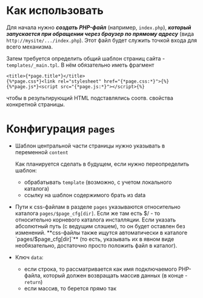 # Как использовать

Для начала нужно ***создать PHP-файл*** (например, `index.php`), ***который запускается при обращении через браузер по прямому адресу*** (вида `http://mysite/.../index.php`). Этот файл будет служить точкой входа для всего механизма.

Затем требуется определить общий шаблон страниц сайта - `templates/_main.tpl`. В нём обязательно иметь фрагмент
  ```
  <title>{*page.title*}</title>
  {%*page.css*}<link rel="stylesheet" href="{*page.css:*}">{%}
  {%*page.js*}<script src="{*page.js:*}"></script>{%}
  ```
  чтобы в результирующий HTML подставлялись соотв. свойства конкретной страницы.

# Конфигурация `pages`

* Шаблон центральной части страницы нужно указывать в переменной `content`
  
  Как планируется сделать в будущем, если нужно переопределить шаблон:
    * обрабатывать `template` (возможно, с учетом локального каталога)
    * ссылку на шаблон содержимого брать из data

* Пути к css-файлам в разделе `pages` указываются относительно каталога `pages/$page_cfg[dir]`.
  Если же там есть $/ - то относительно корневого каталога инсталляции.
  Если указать абсолютный путь (с ведущим слэшем), то он будет оставлен без изменений.
  **css-файлы также ищутся автоматически в каталоге `pages/$page_cfg[dir]`** (то есть, указывать их в явном виде необязательно, достаточно просто положить файл в каталог).

* Ключ `data`:
  * если строка, то рассматривается как имя подключаемого PHP-файла, который должен возвращать массив данных (в конце - `return`)
  * если массив, то берется прямо так 
